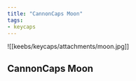 ```yaml
---
title: "CannonCaps Moon"
tags:
- keycaps 
---
```


![[keebs/keycaps/attachments/moon.jpg]]

## CannonCaps Moon

